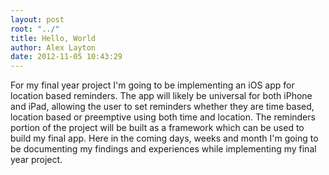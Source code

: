 ```yaml
---
layout: post
root: "../"
title: Hello, World
author: Alex Layton
date: 2012-11-05 10:43:29
---
```


For my final year project I'm going to be implementing an iOS app for location based reminders. The app will likely be universal for both iPhone and iPad, allowing the user to set reminders whether they are time based, location based or preemptive using both time and location. The reminders portion of the project will be built as a framework which can be used to build my final app. Here in the coming days, weeks and month I'm going to be documenting my findings and experiences while implementing my final year project.
